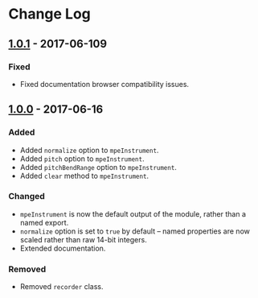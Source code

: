 # Change Log

## [1.0.1] - 2017-06-109
### Fixed
- Fixed documentation browser compatibility issues.

## [1.0.0] - 2017-06-16
### Added
- Added `normalize` option to `mpeInstrument`.
- Added `pitch` option to `mpeInstrument`.
- Added `pitchBendRange` option to `mpeInstrument`.
- Added `clear` method to `mpeInstrument`.

### Changed
- `mpeInstrument` is now the default output of the module, rather than a named
export.
- `normalize` option is set to `true` by default – named properties are now
scaled rather than raw 14-bit integers.
- Extended documentation.

### Removed
- Removed `recorder` class.

[1.0.0]: https://github.com/WeAreRoli/mpejs/compare/v0.1.8...v1.0.0
[1.0.1]: https://github.com/WeAreRoli/mpejs/compare/v1.0.0...v1.0.1
